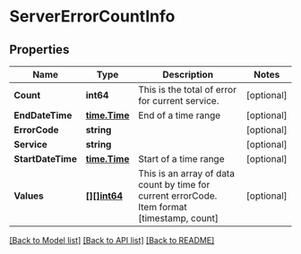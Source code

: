 # ServerErrorCountInfo

## Properties

Name | Type | Description | Notes
------------ | ------------- | ------------- | -------------
**Count** | **int64** | This is the total of error for current service. | [optional] 
**EndDateTime** | [**time.Time**](time.Time.md) | End of a time range | [optional] 
**ErrorCode** | **string** |  | [optional] 
**Service** | **string** |  | [optional] 
**StartDateTime** | [**time.Time**](time.Time.md) | Start of a time range | [optional] 
**Values** | [**[][]int64**](array.md) | This is an array of data count by time for current errorCode. Item format [timestamp, count] | [optional] 

[[Back to Model list]](../README.md#documentation-for-models) [[Back to API list]](../README.md#documentation-for-api-endpoints) [[Back to README]](../README.md)


